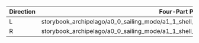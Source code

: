 | Direction | Four-Part Path                                                                 |
|-----------|-------------------------------------------------------------------------------|
| L         | storybook_archipelago/a0_0_sailing_mode/a1_1_shell_bazaar_minigame/a0_2_coral_counter_node/ |
| R         | storybook_archipelago/a0_0_sailing_mode/a1_1_shell_bazaar_minigame/a0_3_nautilus_nook_node/ |
